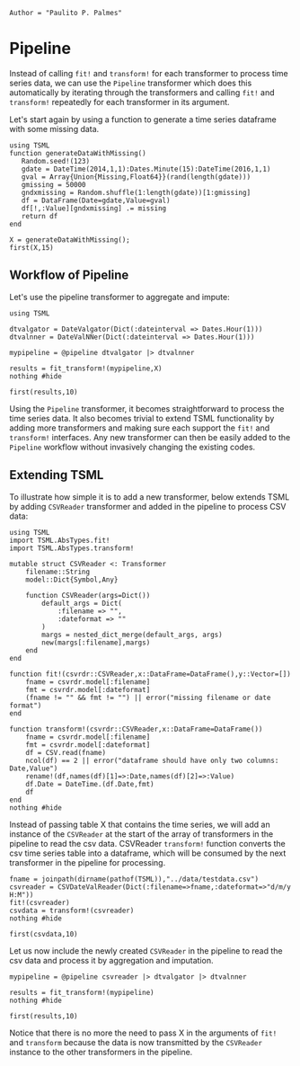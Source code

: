```@meta
Author = "Paulito P. Palmes"
```

# Pipeline

Instead of calling `fit!` and `transform!` for each transformer to process time series data, we can
use the `Pipeline` transformer which does this automatically by iterating through the transformers
and calling `fit!` and `transform!` repeatedly for each transformer in its argument.

Let's start again by using a function to generate a time series dataframe with some missing data.

```@setup pipeline
using TSML
function generateDataWithMissing()
   Random.seed!(123)
   gdate = DateTime(2014,1,1):Dates.Minute(15):DateTime(2016,1,1)
   gval = Array{Union{Missing,Float64}}(rand(length(gdate)))
   gmissing = 50000
   gndxmissing = Random.shuffle(1:length(gdate))[1:gmissing]
   df = DataFrame(Date=gdate,Value=gval)
   df[!,:Value][gndxmissing] .= missing
   return df
end
```

```@repl pipeline
X = generateDataWithMissing();
first(X,15)
```

## Workflow of Pipeline

Let's use the pipeline transformer to aggregate and impute:

```@example pipeline
using TSML

dtvalgator = DateValgator(Dict(:dateinterval => Dates.Hour(1)))
dtvalnner = DateValNNer(Dict(:dateinterval => Dates.Hour(1)))

mypipeline = @pipeline dtvalgator |> dtvalnner

results = fit_transform!(mypipeline,X)
nothing #hide
```

```@repl pipeline
first(results,10)
```

Using the `Pipeline` transformer, it becomes straightforward to process the
time series data. It also becomes trivial to extend TSML functionality by
adding more transformers and making sure each support the `fit!` and `transform!`
interfaces. Any new transformer can then be easily added to the `Pipeline` workflow 
without invasively changing the existing codes.

## Extending TSML

To illustrate how simple it is to add a new transformer, below extends
TSML by adding `CSVReader` transformer and added in the pipeline to process CSV data:

```@example pipeline
using TSML
import TSML.AbsTypes.fit!
import TSML.AbsTypes.transform!

mutable struct CSVReader <: Transformer
    filename::String
    model::Dict{Symbol,Any}

    function CSVReader(args=Dict())
        default_args = Dict(
            :filename => "",
            :dateformat => ""
        )
        margs = nested_dict_merge(default_args, args)
        new(margs[:filename],margs)
    end
end

function fit!(csvrdr::CSVReader,x::DataFrame=DataFrame(),y::Vector=[]) 
    fname = csvrdr.model[:filename]
    fmt = csvrdr.model[:dateformat]
    (fname != "" && fmt != "") || error("missing filename or date format")
end

function transform!(csvrdr::CSVReader,x::DataFrame=DataFrame())
    fname = csvrdr.model[:filename]
    fmt = csvrdr.model[:dateformat]
    df = CSV.read(fname)
    ncol(df) == 2 || error("dataframe should have only two columns: Date,Value")
    rename!(df,names(df)[1]=>:Date,names(df)[2]=>:Value)
    df.Date = DateTime.(df.Date,fmt)
    df
end
nothing #hide
```

Instead of passing table X that contains the time series, we will add 
an instance of the `CSVReader` at the start of the array of transformers in the pipeline 
to read the csv data. CSVReader `transform!` function converts the csv time series table
into a dataframe, which will be consumed by the next transformer in the pipeline 
for processing.

```@example pipeline
fname = joinpath(dirname(pathof(TSML)),"../data/testdata.csv")
csvreader = CSVDateValReader(Dict(:filename=>fname,:dateformat=>"d/m/y H:M"))
fit!(csvreader)
csvdata = transform!(csvreader)
nothing #hide
```

```@repl pipeline
first(csvdata,10)
```

Let us now include the newly created `CSVReader` in the pipeline to read the csv data
and process it by aggregation and imputation.


```@example pipeline
mypipeline = @pipeline csvreader |> dtvalgator |> dtvalnner

results = fit_transform!(mypipeline)
nothing #hide
```

```@repl pipeline
first(results,10)
```

Notice that there is no more the need to pass X in the arguments of `fit!` and `transform`
because the data is now transmitted by the `CSVReader` instance to the other transformers
in the pipeline.
